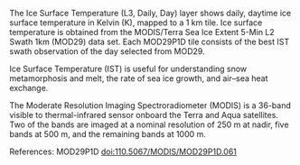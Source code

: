 The Ice Surface Temperature (L3, Daily, Day) layer shows daily, daytime ice surface temperature in Kelvin (K), mapped to a 1 km tile. Ice surface temperature is obtained from the MODIS/Terra Sea Ice Extent 5-Min L2 Swath 1km (MOD29) data set. Each MOD29P1D tile consists of the best IST swath observation of the day selected from MOD29.

Ice Surface Temperature (IST) is useful for understanding snow metamorphosis and melt, the rate of sea ice growth, and air–sea heat exchange.

The Moderate Resolution Imaging Spectroradiometer (MODIS) is a 36-band visible to thermal-infrared sensor onboard the Terra and Aqua satellites. Two of the bands are imaged at a nominal resolution of 250 m at nadir, five bands at 500 m, and the remaining bands at 1000 m.

References: MOD29P1D [doi:110.5067/MODIS/MOD29P1D.061](https://doi.org/10.5067/MODIS/MOD29P1D.061)
